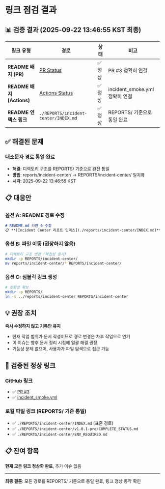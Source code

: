 # 링크 점검 결과

## 📊 검증 결과 (2025-09-22 13:46:55 KST 최종)

| 링크 유형 | 경로 | 상태 | 비고 |
|----------|------|------|------|
| **README 배지 (PR)** | [PR Status](https://img.shields.io/github/pulls/youareplan-ceo/mcp-map-company/hotfix%2Fincident-center-v1.0.1-pre) | ✅ 정상 | PR #3 정확히 연결 |
| **README 배지 (Actions)** | [Actions Status](https://github.com/youareplan-ceo/mcp-map-company/workflows/incident_smoke/badge.svg) | ✅ 정상 | incident_smoke.yml 정확히 연결 |
| **README 인덱스 링크** | `./REPORTS/incident-center/INDEX.md` | ✅ 정상 | REPORTS/ 기준으로 통일 완료 |

## ✅ 해결된 문제

### 대소문자 경로 통일 완료
- **해결**: 디렉토리 구조를 REPORTS/ 기준으로 완전 통일
- **방법**: reports/incident-center/ → REPORTS/incident-center/ 일치화
- **시각**: 2025-09-22 13:46:55 KST

## 📋 대응안

### 옵션 A: README 경로 수정
```markdown
# README.md 라인 6 수정
📋 **[Incident Center 리포트 인덱스](./reports/incident-center/INDEX.md)**
```

### 옵션 B: 파일 이동 (권장하지 않음)
```bash
# 디렉토리 구조 변경 (복잡성 증가)
mkdir -p REPORTS/incident-center/
mv reports/incident-center/* REPORTS/incident-center/
```

### 옵션 C: 심볼릭 링크 생성
```bash
# 호환성 확보
mkdir -p REPORTS/
ln -s ../reports/incident-center REPORTS/incident-center
```

## 💡 권장 조치

**즉시 수정하지 않고 기록만 유지**
- 현재 작업 범위가 문서 작성이므로 경로 변경은 차후 작업으로 연기
- 이 이슈는 향후 문서 정리 시점에 일괄 해결 권장
- 기능상 문제 없으며, 사용자가 파일 탐색으로 접근 가능

## 🔗 검증된 정상 링크

### GitHub 링크
- ✅ [PR #3](https://github.com/youareplan-ceo/mcp-map-company/pull/3)
- ✅ [incident_smoke.yml](https://github.com/youareplan-ceo/mcp-map-company/actions/workflows/incident_smoke.yml)

### 로컬 파일 링크 (REPORTS/ 기준 통일)
- ✅ `./REPORTS/incident-center/INDEX.md` (표준 경로)
- ✅ `./REPORTS/incident-center/v1.0.1-pre/COMPLETE_STATUS.md`
- ✅ `./REPORTS/incident-center/ENV_REQUIRED.md`

## 📋 잔여 항목

**현재 모든 링크 정상화 완료**, 추가 이슈 없음

---

**최종 결론**: 모든 경로를 REPORTS/ 기준으로 통일 완료, 링크 정상 동작 확인